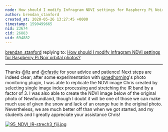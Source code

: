 ```yaml
---
node: How should I modify Infragram NDVI settings for Raspberry Pi Noir orbital photos?
author: brendan_stanford
created_at: 2020-05-26 13:27:45 +0000
timestamp: 1590499665
nid: 23674
cid: 26883
uid: 694882
---
```




[brendan_stanford](../profile/brendan_stanford) replying to: [How should I modify Infragram NDVI settings for Raspberry Pi Noir orbital photos?](../notes/brendan_stanford/05-20-2020/how-should-i-modify-infragram-ndvi-settings-for-raspberry-pi-noir-orbital-photos)

----
Thanks [@liz](/profile/liz) and [@cfastie](/profile/cfastie) for your advice and patience! Next steps are indeed clear; after some experimentation with [@nedhorning](/profile/nedhorning)'s photo monitoring plugin, I was able to replicate the NDVI image Chris created by selecting single image index processing and stretching the IR band by a factor of 3. I was also able to create the NDVI image below of the original photo of Newfoundland, though I doubt it will be one of those we can make much use of given the snow and lack of an orange hue in the original photo. Nevertheless, we are much better off than when we got started, and my students and I greatly appreciate your assistance Chris!


[![95_NDVI_IR-strech3_fiji.jpg](/i/39548)](/i/39548?s=o)

